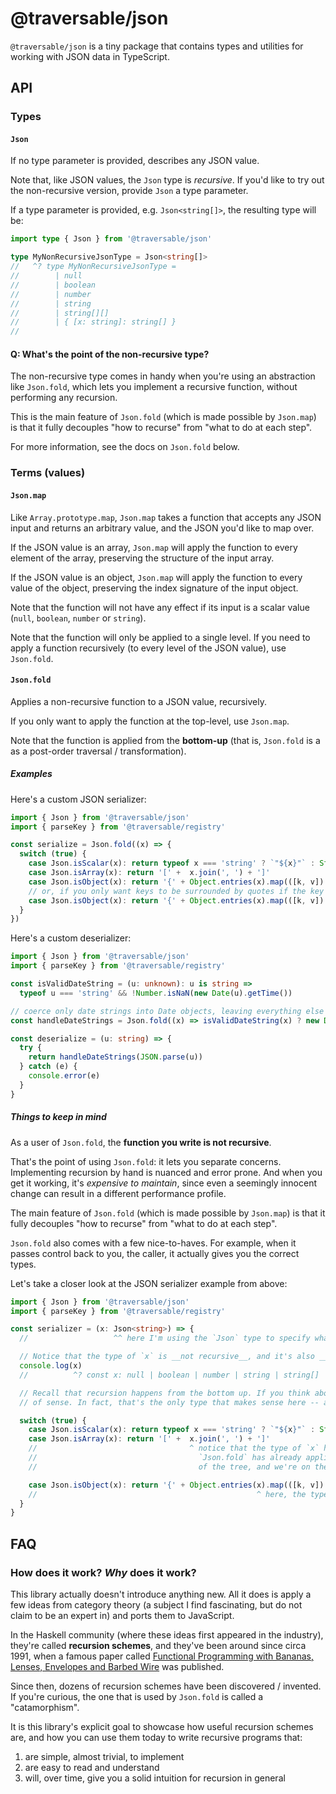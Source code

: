 # @traversable/json

`@traversable/json` is a tiny package that contains types and utilities for
working with JSON data in TypeScript.

## API

### Types

#### `Json`

If no type parameter is provided, describes any JSON value.

Note that, like JSON values, the `Json` type is _recursive_. If you'd like to
try out the non-recursive version, provide `Json` a type parameter.

If a type parameter is provided, e.g. `Json<string[]>`, the resulting type will be:

```typescript
import type { Json } from '@traversable/json'

type MyNonRecursiveJsonType = Json<string[]>
//   ^? type MyNonRecursiveJsonType = 
//        | null 
//        | boolean 
//        | number 
//        | string 
//        | string[][] 
//        | { [x: string]: string[] }
//
```

#### Q: What's the point of the non-recursive type?

The non-recursive type comes in handy when you're using an abstraction like `Json.fold`,
which lets you implement a recursive function, without performing any recursion.

This is the main feature of `Json.fold` (which is made possible by `Json.map`) is
that it fully decouples "how to recurse" from "what to do at each step".

For more information, see the docs on `Json.fold` below.

### Terms (values)

#### `Json.map`

Like `Array.prototype.map`, `Json.map` takes a function that accepts any JSON
input and returns an arbitrary value, and the JSON you'd like to map over.

If the JSON value is an array, `Json.map` will apply the function to every element
of the array, preserving the structure of the input array.

If the JSON value is an object, `Json.map` will apply the function to every value
of the object, preserving the index signature of the input object.

Note that the function will not have any effect if its input is a scalar value
(`null`, `boolean`, `number` or `string`).

Note that the function will only be applied to a single level. If you need to apply 
a function recursively (to every level of the JSON value), use `Json.fold`.

#### `Json.fold`

Applies a non-recursive function to a JSON value, recursively.

If you only want to apply the function at the top-level, use `Json.map`.

Note that the function is applied from the __bottom-up__ (that is, `Json.fold` is a 
as a post-order traversal / transformation).

##### Examples

Here's a custom JSON serializer:

```typescript
import { Json } from '@traversable/json'
import { parseKey } from '@traversable/registry'

const serialize = Json.fold((x) => {
  switch (true) {
    case Json.isScalar(x): return typeof x === 'string' ? `"${x}"` : String(x)
    case Json.isArray(x): return '[' +  x.join(', ') + ']'
    case Json.isObject(x): return '{' + Object.entries(x).map(([k, v]) => `"${k}": ${v}`).join(', ') + '}'
    // or, if you only want keys to be surrounded by quotes if the key is not a valid identifier:
    case Json.isObject(x): return '{' + Object.entries(x).map(([k, v]) => `${parseKey(k)}: ${v}`).join(', ') + '}'
  }
})
```

Here's a custom deserializer:

```typescript
import { Json } from '@traversable/json'
import { parseKey } from '@traversable/registry'

const isValidDateString = (u: unknown): u is string => 
  typeof u === 'string' && !Number.isNaN(new Date(u).getTime())

// coerce only date strings into Date objects, leaving everything else alone
const handleDateStrings = Json.fold((x) => isValidDateString(x) ? new Date(x) : x)

const deserialize = (u: string) => {
  try {
    return handleDateStrings(JSON.parse(u))
  } catch (e) {
    console.error(e)
  }
}
```

##### Things to keep in mind

As a user of `Json.fold`, the __function you write is not recursive__.

That's the point of using `Json.fold`: it lets you separate concerns.
Implementing recursion by hand is nuanced and error prone. And when you
get it working, it's _expensive to maintain_, since even a seemingly
innocent change can result in a different performance profile.

The main feature of `Json.fold` (which is made possible by `Json.map`) is
that it fully decouples "how to recurse" from "what to do at each step".

`Json.fold` also comes with a few nice-to-haves. For example, when it passes
control back to you, the caller, it actually gives you the correct types.

Let's take a closer look at the JSON serializer example from above:

```typescript
import { Json } from '@traversable/json'
import { parseKey } from '@traversable/registry'

const serializer = (x: Json<string>) => {
  //                   ^^ here I'm using the `Json` type to specify what my JSON will be in the end (a string):

  // Notice that the type of `x` is __not recursive__, and it's also __not `string`__: 
  console.log(x)
  //          ^? const x: null | boolean | number | string | string[] | { [x: string]: string }

  // Recall that recursion happens from the bottom up. If you think about it for a minute, this type makes a lot
  // of sense. In fact, that's the only type that makes sense here -- anything else is incorrect.

  switch (true) {
    case Json.isScalar(x): return typeof x === 'string' ? `"${x}"` : String(x)
    case Json.isArray(x): return '[' +  x.join(', ') + ']'
    //                                  ^ notice that the type of `x` here is `string[]` -- this is because 
    //                                    `Json.fold` has already applied your function to the "lower" levels
    //                                    of the tree, and we're on the way back "up"

    case Json.isObject(x): return '{' + Object.entries(x).map(([k, v]) => `"${k}": ${v}`).join(', ') + '}'
    //                                                 ^ here, the type of `x` is { [x: string]: string }
  }
}
```

## FAQ

### How does it work? _Why_ does it work?

This library actually doesn't introduce anything new. All it does is apply a few ideas
from category theory (a subject I find fascinating, but do not claim to be an expert in)
and ports them to JavaScript.

In the Haskell community (where these ideas first appeared in the industry), they're
called __recursion schemes__, and they've been around since circa 1991, when a famous
paper called 
[Functional Programming with Bananas, Lenses, Envelopes and Barbed Wire](https://maartenfokkinga.github.io/utwente/mmf91m.pdf)
was published.

Since then, dozens of recursion schemes have been discovered / invented. If you're
curious, the one that is used by `Json.fold` is called a "catamorphism".

It is this library's explicit goal to showcase how useful recursion schemes are,
and how you can use them today to write recursive programs that:

  1. are simple, almost trivial, to implement
  2. are easy to read and understand
  3. will, over time, give you a solid intuition for recursion in general
